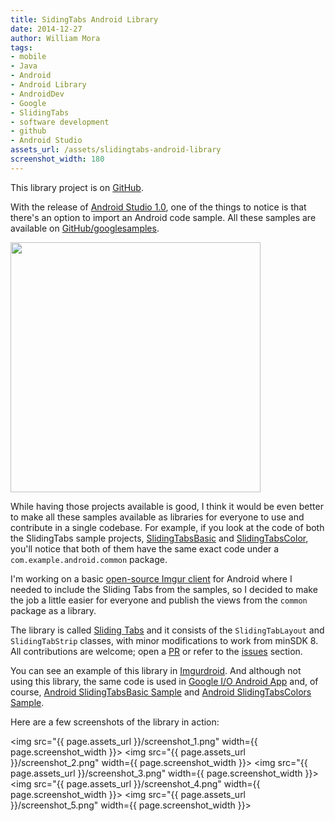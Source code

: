 ```yaml
---
title: SidingTabs Android Library
date: 2014-12-27
author: William Mora
tags:
- mobile
- Java
- Android
- Android Library
- AndroidDev
- Google
- SlidingTabs
- software development
- github
- Android Studio
assets_url: /assets/slidingtabs-android-library
screenshot_width: 180
---
```


This library project is on [GitHub](https://github.com/nispok/slidingtabs).

With the release of [Android Studio 1.0](http://android-developers.blogspot.com/2014/12/android-studio-10.html), one of the things to notice is that there's an option to import an Android code sample. All these samples are available on [GitHub/googlesamples](https://github.com/googlesamples).

<img src="{{ page.assets_url }}/as-import-sample.png" width=400 />

<!--more-->
While having those projects available is good, I think it would be even better to make all these samples available as libraries for everyone to use and contribute in a single codebase. For example, if you look at the code of both the SlidingTabs sample projects, [SlidingTabsBasic](https://github.com/googlesamples/android-SlidingTabsBasic) and [SlidingTabsColor](https://github.com/googlesamples/android-SlidingTabsColors/), you'll notice that both of them have the same exact code under a `com.example.android.common` package.

I'm working on a basic [open-source Imgur client](https://github.com/nispok/imgurdroid) for Android where I needed to include the Sliding Tabs from the samples, so I decided to make the job a little easier for everyone and publish the views from the `common` package as a library.

The library is called [Sliding Tabs](https://github.com/nispok/slidingtabs) and it consists of the `SlidingTabLayout` and `SlidingTabStrip` classes, with minor modifications to work from minSDK 8. All contributions are welcome; open a [PR](https://github.com/nispok/slidingtabs/pulls) or refer to the [issues](https://github.com/nispok/slidingtabs/issues) section.

You can see an example of this library in [Imgurdroid](https://github.com/nispok/imgurdroid). And although not using this library, the same code is used in [Google I/O Android App](https://github.com/google/iosched) and, of course, [Android SlidingTabsBasic Sample](https://github.com/googlesamples/android-SlidingTabsBasic/) and [Android SlidingTabsColors Sample](https://github.com/googlesamples/android-SlidingTabsColors/).

Here are a few screenshots of the library in action:

<img src="{{ page.assets_url }}/screenshot_1.png" width={{ page.screenshot_width }}>
<img src="{{ page.assets_url }}/screenshot_2.png" width={{ page.screenshot_width }}>
<img src="{{ page.assets_url }}/screenshot_3.png" width={{ page.screenshot_width }}>
<img src="{{ page.assets_url }}/screenshot_4.png" width={{ page.screenshot_width }}>
<img src="{{ page.assets_url }}/screenshot_5.png" width={{ page.screenshot_width }}>

